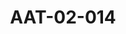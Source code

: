---
pid: AAT-02-014
title: AAT-02-014
language: en
collection: Abdel Rahman Ali Taha
original_label: 
rights: Fadwa Ali Taha
location_of_original: 'Fadwa Ali Taha '
photographer_or_studio: 
scanned_from: jpeg
_date: '1927'
location: Khartoum, Gordon College
description: 'Abdel Rahman Ali Taha at Gordon College '
additional_notes: 
permission_display: 'yes'
on_server: 'no'
on_website: 'no'
permalink: "/archive/en/aat-02-014.html"
layout: photo-page
---